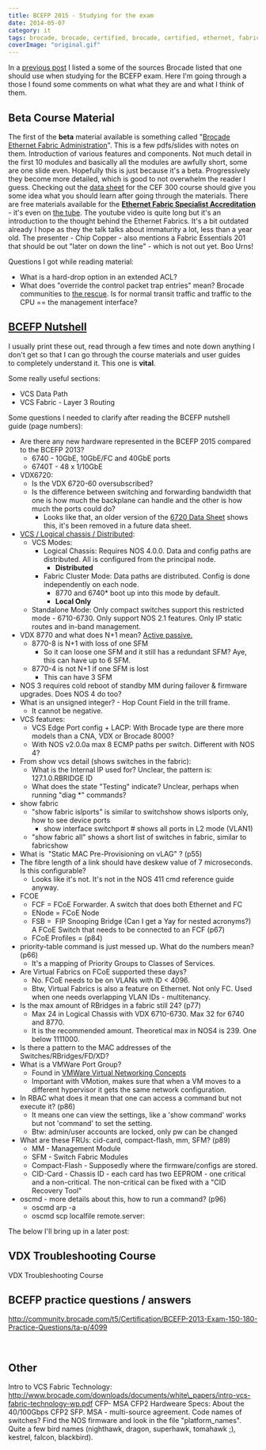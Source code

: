 ```yaml
---
title: BCEFP 2015 - Studying for the exam
date: 2014-05-07
category: it
tags: brocade, brocade, certified, brocade, certified, ethernet, fabric, professional, certification
coverImage: "original.gif"
---
```


In a [previous post](http://www.guldmyr.com/blog/brocade-certified-ethernet-fabric-professional-2015-beta-exam/ "Brocade Certified Ethernet Fabric Professional 2015 Beta Exam") I listed a some of the sources Brocade listed that one should use when studying for the BCEFP exam. Here I'm going through a those I found some comments on what what they are and what I think of them.

## Beta Course Material

The first of the **beta** material available is something called "[Brocade Ethernet Fabric Administration](http://www.brocade.com/forms/getFile?p=documents/course_data_sheets/CEF300-DataSheet.pdf "CEFP 300-WBT Course Data Sheet")". This is a few pdfs/slides with notes on them. Introduction of various features and components. Not much detail in the first 10 modules and basically all the modules are awfully short, some are one slide even. Hopefully this is just because it's a beta. Progressively they become more detailed, which is good to not overwhelm the reader I guess. Checking out the [data sheet](http://www.brocade.com/downloads/documents/course_data_sheets/CEF300-DataSheet.pdf) for the CEF 300 course should give you some idea what you should learn after going through the materials. There are free materials available for the **[Ethernet Fabric Specialist Accreditation](http://www.brocade.com/education/certification-accreditation/accredited-ethernet-fabric-specialist/curriculum.page "http://www.brocade.com/education/certification-accreditation/accredited-ethernet-fabric-specialist/curriculum.page")** \- it's even on [the tube](http://www.youtube.com/watch?v=V9tMZgCydYQ "http://www.youtube.com/watch?v=V9tMZgCydYQ"). The youtube video is quite long but it's an introduction to the thought behind the Ethernet Fabrics. It's a bit outdated already I hope as they the talk talks about immaturity a lot, less than a year old. The presenter - Chip Copper - also mentions a Fabric Essentials 201 that should be out "later on down the line" - which is not out yet. Boo Urns!

Questions I got while reading material:

- What is a hard-drop option in an extended ACL?
- What does "override the control packet trap entries" mean? Brocade communities to [the rescue](http://community.brocade.com/t5/Ethernet-Fabric-VDX-CNA/How-do-you-Enable-Configure-SSH-access-to-VDX-6710/td-p/54389). Is for normal transit traffic and traffic to the CPU == the management interface?

## [**BCEFP Nutshell**](http://www.brocade.com/downloads/documents/certification_study_tools/bcefp-nutshell.pdf "pdf on brocade.com")

I usually print these out, read through a few times and note down anything I don't get so that I can go through the course materials and user guides to completely understand it. This one is **vital**.

Some really useful sections:

- VCS Data Path
- VCS Fabric - Layer 3 Routing

Some questions I needed to clarify after reading the BCEFP nutshell guide (page numbers):

- Are there any new hardware represented in the BCEFP 2015 compared to the BCEFP 2013?
    - 6740 - 10GbE, 10GbE/FC and 40GbE ports
    - 6740T - 48 x 1/10GbE
- VDX6720:
    - Is the VDX 6720-60 oversubscribed?
    - Is the difference between switching and forwarding bandwidth that one is how much the backplane can handle and the other is how much the ports could do?
        - Looks like that, an older version of the [6720 Data Sheet](http://www.governmentbigdataforum.com/2012/files/Brocade_VDX_6720_DataSheet_01.pdf "GA-DS-1524-01") shows this, it's been removed in a future data sheet.
- [VCS / Logical chassis / Distributed](http://www.brocade.com/downloads/documents/html_product_manuals/NOS_410_AG/GUID-5255C5BC-9A1F-4B3B-83E9-3AE6EA37AC00.html "NOS Administrator's Guide"):
    - VCS Modes:
        - Logical Chassis: Requires NOS 4.0.0. Data and config paths are distributed. All is configured from the principal node.
            - **Distributed**
        - Fabric Cluster Mode: Data paths are distributed. Config is done independently on each node.
            - 8770 and 6740\* boot up into this mode by default.
            - **Local Only**
    - Standalone Mode: Only compact switches support this restricted mode - 6710-6730. Only support NOS 2.1 features. Only IP static routes and in-band management.
- VDX 8770 and what does N+1 mean? [Active passive.](http://en.wikipedia.org/wiki/N+1_redundancy "on wikipedia")
    - 8770-8 is N+1 with loss of one SFM
        - So it can loose one SFM and it still has a redundant SFM? Aye, this can have up to 6 SFM.
    - 8770-4 is not N+1 if one SFM is lost
        - This can have 3 SFM
- NOS 3 requires cold reboot of standby MM during failover & firmware upgrades. Does NOS 4 do too?
- What is an unsigned integer? - Hop Count Field in the trill frame.
    - It cannot be negative.
- VCS features:
    - VCS Edge Port config + LACP: With Brocade type are there more models than a CNA, VDX or Brocade 8000?
    - With NOS v2.0.0a max 8 ECMP paths per switch. Different with NOS 4?
- From show vcs detail (shows switches in the fabric):
    - What is the Internal IP used for? Unclear, the pattern is: 127.1.0.RBRIDGE ID
    - What does the state "Testing" indicate? Unclear, perhaps when running "diag \*" commands?
- show fabric
    - "show fabric islports" is similar to switchshow shows islports only, how to see device ports
        - show interface switchport # shows all ports in L2 mode (VLAN1)
    - "show fabric all" shows a short list of switches in fabric, similar to fabricshow
- What is  "Static MAC Pre-Provisioning on vLAG" ? (p55)
- The fibre length of a link should have deskew value of 7 microseconds. Is this configurable?
    - Looks like it's not. It's not in the NOS 411 cmd reference guide anyway.
- FCOE
    - FCF = FCoE Forwarder. A switch that does both Ethernet and FC
    - ENode = FCoE Node
    - FSB =  FIP Snooping Bridge (Can I get a Yay for nested acronyms?) A FCoE Switch that needs to be connected to an FCF (p67)
    - FCoE Profiles = (p84)
- priority-table command is just messed up. What do the numbers mean? (p66)
    - It's a mapping of Priority Groups to Classes of Services.
- Are Virtual Fabrics on FCoE supported these days?
    - No. FCoE needs to be on VLANs with ID < 4096.
    - Btw, Virtual Fabrics is also a feature on Ethernet. Not only FC. Used when one needs overlapping VLAN IDs - multitenancy.
- Is the max amount of RBridges in a fabric still 24? (p77)
    - Max 24 in Logical Chassis with VDX 6710-6730. Max 32 for 6740 and 8770.
    - It is the recommended amount. Theoretical max in NOS4 is 239. One below 1111000.
- Is there a pattern to the MAC addresses of the Switches/RBridges/FD/XD?
- What is a VMWare Port Group?
    - Found in [VMWare Virtual Networking Concepts](https://www.vmware.com/files/pdf/virtual_networking_concepts.pdf "pdf on vmware.com")
    - Important with VMotion, makes sure that when a VM moves to a different hypervisor it gets the same network configuration.
- In RBAC what does it mean that one can access a command but not execute it? (p86)
    - It means one can view the settings, like a 'show command' works but not 'command' to set the setting.
    - Btw: admin/user accounts are locked, only pw can be changed
- What are these FRUs: cid-card, compact-flash, mm, SFM? (p89)
    - MM - Management Module
    - SFM - Switch Fabric Modules
    - Compact-Flash - Supposedly where the firmware/configs are stored.
    - CID-Card - Chassis ID - each card has two EEPROM - one critical and a non-critical. The non-critical can be fixed with a "CID Recovery Tool"
- oscmd - more details about this, how to run a command? (p96)
    - oscmd arp -a
    - oscmd scp localfile remote.server:

The below I'll bring up in a later post:

## **VDX Troubleshooting Course**

VDX Troubleshooting Course

## **BCEFP practice questions / answers**

http://community.brocade.com/t5/Certification/BCEFP-2013-Exam-150-180-Practice-Questions/ta-p/4099

 

## Other

Intro to VCS Fabric Technology: http://www.brocade.com/downloads/documents/white\_papers/intro-vcs-fabric-technology-wp.pdf CFP- MSA CFP2 Hardweare Specs: About the 40/100Gbps CFP2 SFP. MSA - multi-source agreement. Code names of switches? Find the NOS firmware and look in the file "platform\_names". Quite a few bird names (nighthawk, dragon, superhawk, tomahawk ;), kestrel, falcon, blackbird).
